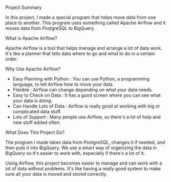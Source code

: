 
 Project Summary

In this project, I made a special program that helps move data from one place to another. This program uses something called Apache Airflow and it moves data from PostgreSQL to BigQuery.

 What is Apache Airflow?

Apache Airflow is a tool that helps manage and arrange a lot of data work. It's like a planner that tells data where to go and what to do in a certain order.

 Why Use Apache Airflow?

- Easy Planning with Python : You can use Python, a programming language, to tell Airflow how to move your data.
- Flexible : Airflow can change depending on what your data needs.
- Easy to Check on Data : It has a good screen where you can see what your data is doing.
- Can Handle Lots of Data : Airflow is really good at working with big or complicated data stuff.
- Lots of Support : Many people use Airflow, so there's a lot of help and new stuff added often.

 What Does This Project Do?

The program I made takes data from PostgreSQL, changes it if needed, and then puts it into BigQuery. We use a smart way of organizing the data in BigQuery so it's easier to work with, especially if there's a lot of it. 

Using Airflow, this project becomes easier to manage and can work with a lot of data without problems. It's like having a really good system to make sure all your data is moved and stored correctly.
